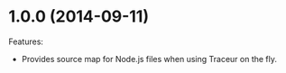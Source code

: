# 1.0.0 (2014-09-11)

Features:

* Provides source map for Node.js files when using Traceur on the fly.
